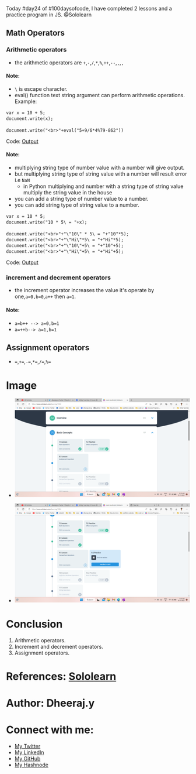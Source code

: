 Today #day24 of #100daysofcode, I have completed 2 lessons and a practice program in JS. @Sololearn

## Math Operators

### Arithmetic operators
- the arithmetic operators are `+`,`-`,`/`,`*`,`%`,`++`,`--`,``,``,``,``

#### Note: 
- `\` is escape character.
- eval() function text string argument can perform arithmetic operations.
Example:

```
var x = 10 + 5;
document.write(x);

document.write("<br>"+eval("5+9/6*4%79-862"))
``` 
Code: [Output](https://www.sololearn.com/compiler-playground/WvqtJYsZ5Yd1)

#### Note:
- multiplying string type of number value with a number will give output.
- but multiplying string type of string value with a number will result error i.e `NaN`
  - in Python multiplying and number with a string type of string value multiply the string value in the house
- you can add a string type of number value to a number.
- you can add string type of string value to a number.

```
var x = 10 * 5;
document.write("10 * 5\ = "+x);

document.write("<br>"+"\"10\" * 5\ = "+"10"*5);
document.write("<br>"+"\"Hi\"*5\ = "+"Hi"*5);
document.write("<br>"+"\"10\"+5\ = "+"10"+5);
document.write("<br>"+"\"Hi\"+5\ = "+"Hi"+5);
``` 

Code: [Output](https://www.sololearn.com/compiler-playground/W075v1npyp2A)

### increment and decrement operators
- the increment operator increases the value it's operate by one,`a=0,b=0`,`a++` then `a=1`.

#### Note:
  - `a=b++ --> a=0,b=1`
  - `a=++b--> a=1,b=1`

## Assignment operators
- `=`,`+=`,`-=`,`*=`,`/=`,`%=`


# Image
- ![9. day24 lesson 7 completed.png](/day%2024/Images/9.%20day24%20lesson%207%20completed.png)

- ![11. day24 lesson 8 completed.png](/day%2024/Images/11.%20day24%20lesson%208%20completed.png)


# Conclusion
1. Arithmetic operators.
2. Increment and decrement operators.
3. Assignment operators.

# References: [Sololearn ](https://www.sololearn.com/learning/1024)

# Author: Dheeraj.y

# Connect with me:
- [My Twitter](https://twitter.com/yssdheeraj)
- [My LinkedIn](https://www.linkedin.com/in/dheerajy1/)
- [My GitHub](https://github.com/dheerajy1)
- [My Hashnode](https://dheerajy1.hashnode.dev/)